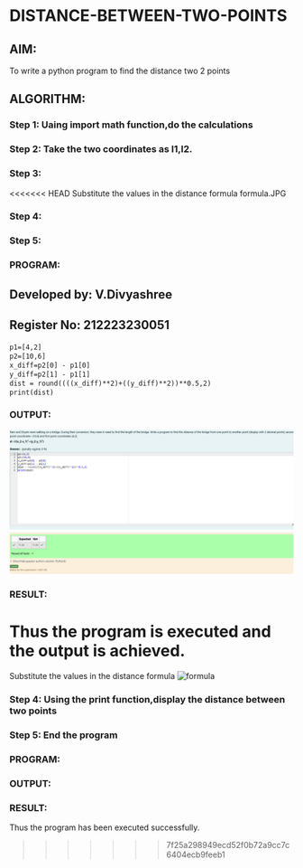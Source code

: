 # DISTANCE-BETWEEN-TWO-POINTS

## AIM:
To write a python program to find the distance two 2 points
## ALGORITHM:
### Step 1: Uaing import math function,do the calculations
### Step 2: Take the two coordinates as l1,l2.
### Step 3: 
<<<<<<< HEAD
Substitute the values in the distance formula  formula.JPG

### Step 4: 
### Step 5: 
### PROGRAM:
## Developed by: V.Divyashree
## Register No: 212223230051
```
p1=[4,2]
p2=[10,6]
x_diff=p2[0] - p1[0]
y_diff=p2[1] - p1[1]
dist = round((((x_diff)**2)+((y_diff)**2))**0.5,2)
print(dist)
```
### OUTPUT:
![output](image.png)
### RESULT:
Thus the program is executed and the output is achieved.
=======
Substitute the values in the distance formula  ![formula](/formula.JPG)
### Step 4: Using the print function,display the distance between two points
### Step 5: End the program
### PROGRAM:

  


### OUTPUT:



### RESULT:
Thus the program has been executed successfully.
>>>>>>> 7f25a298949ecd52f0b72a9cc7c6404ecb9feeb1
